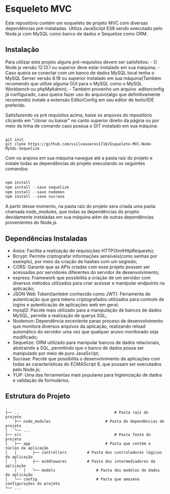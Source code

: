 # Esqueleto MVC

Este reposítório contém um esqueleto de projeto MVC com diversas dependências pré-instaladas. Utiliza JavaScript ES8 sendo executado pelo Node.js com MySQL como banco de dados e Sequelize como ORM.

## Instalação

Para utilizar este projeto alguns pré-requisitos devem ser satisfeitos:
	- O Node.js versão 12.13.1 ou superior deve estar instalado em sua máquina;
	- Caso queira se conectar com um banco de dados MySQL local tenha o MySQL Server versão 8.18 ou superior instalado em sua máquina(Também recomendo que utilize alguma GUI para o MySQL como o MySQL Workbench ou phpMyAdmin);
	- Também provenho um arquivo .editorconfig já configurado, caso queira fazer uso do arquivo(algo que definitivamente recomendo) instale a extensão EditorConfig em seu editor de texto/IDE preferido.

Satisfazendo os pré requisitos acima, baixe os arquivos do repositório clicando em "clonar ou baixar" no canto superior direito da página ou por meio da linha de comando caso possua o GIT instalado em sua máquina:

```

git init
git clone https://github.com/vsilvasoares1710/Esqueleto-MVC-Node-MySQL-Sequelize

```

Com os arqivos em sua máquina navegue até a pasta raíz do projeto e instale todas as dependências do projeto executando os seguintes comandos:

```javascript

npm install
npm install --save sequelize
npm install --save nodemon
npm install --save sucrase

```

A partir desse momento, na pasta raíz do projeto sera criada uma pasta chamada node_modules, que todas as dependências do projeto devidamente instaladas em sua máquina além de outras dependências provenientes do Node.js.

## Dependências Instaladas

* Axios: Facilita a realização de requisições HTTP(XmlHttpRequests);
* Bcrypt: Permite criptografar informações sensíveis(como senhas por exemplo), por meio da criação de hashes com um segredo;
* CORS: Garante que as APIs criadas com esse projeto possam ser acessadas por servidores diferentes do servidor de desenvolvimento;
* express: Framework que possibilita a criação de um servidor com diversos métodos utilizados para criar acessar e manipular endpoints na aplicação;
* JSON Web Token(também conhecido como JWT): Ferramenta de autenticação que gera tokens criptografados utilizados para controle de logins e autenticação de aplicações web em geral;
* mysql2: Pacote mais utilizado para a manipulação de bancos de dados MySQL, permite a realização de querys SQL;
* Nodemon: Dependência excenlente parao proceso de desenvolvimento que monitora diversos arquivos da aplicação, realizando reload automático do servidor uma vez que qualquer aruivo monitorado seja modificado;
* Sequelize: ORM utilizado para manipular bancos de dados relacionais, abstraindo a SQL, permitindo que o banco de dados possa ser manipulado por meio de puro JavaScript;
* Sucrase: Pacote que possibilita o desenvolvimento de aplicações com todas as características do ECMAScript 8, que possam ser executados pelo Node.js;
* YUP: Uma das ferramentas mais populares para higienização de dados e validação de formulários.

## Estrutura do Projeto

    .
    ├── ..											# Pasta raíz do projeto
		├── node_modules						# Pasta de dependências do projeto
    │   └── ...
    ├── src											# Pasta fonte do projeto
    │   ├── app									# Pasta que contém o núcleo da aplicação
    │   │		├── controllers			# Pasta dos controladores lógicos da aplicação
    │   │		├──	middlewares			# Pasta dos intermediadores da aplicação
		│   │   └──	models					# Pasta dos modelos de dados da aplicação
    │   └── config							# Pasta que amazena configurações do projeto
    └── ...



